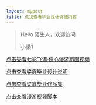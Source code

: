 ```yaml
---
layout: mypost
title: 点我查看毕业设计详细内容
---
```


> Hello 陌生人，欢迎访问 
>
> 小梁1
>

[点击查看七彩飞瀑·侠心漫游跑图视频](https://www.bilibili.com/video/BV1RvyZYgEh7/?spm_id_from=333.999.0.0&vd_source=5d9f3b981396e232df75256d1194ecfa)

[点击查看梁鑫毕业设计说明](https://liangx.work/assets/毕业设计说明书-梁鑫.pdf)

[点击查看梁鑫毕业作品集](https://liangx.work/assets/梁鑫作品集.pdf)

[点击查看漫游视频脚本](https://liangx.work/assets/视频脚本.pdf)
